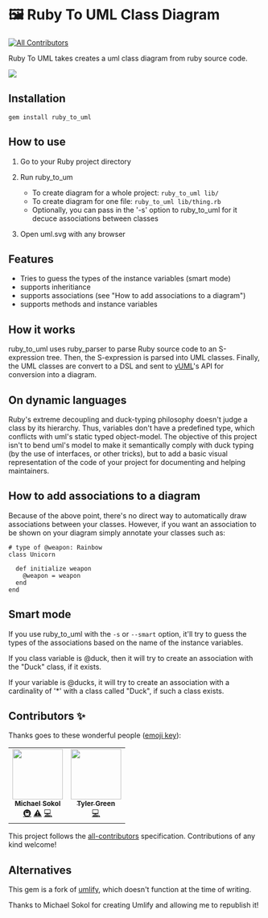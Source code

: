 # 🖼️ Ruby To UML Class Diagram
<!-- ALL-CONTRIBUTORS-BADGE:START - Do not remove or modify this section -->
[![All Contributors](https://img.shields.io/badge/all_contributors-2-orange.svg?style=flat-square)](#contributors-)
<!-- ALL-CONTRIBUTORS-BADGE:END -->

Ruby To UML takes creates a uml class diagram from ruby source code.

![][uml_diagram_demo]

Installation
------------

    gem install ruby_to_uml

How to use
----------

1. Go to your Ruby project directory

2. Run ruby_to_um
    * To create diagram for a whole project: `ruby_to_uml lib/`
    * To create diagram for one file: `ruby_to_uml lib/thing.rb`
    * Optionally, you can pass in the '-s' option to ruby_to_uml for it decuce associations between classes

3. Open uml.svg with any browser

Features
--------

* Tries to guess the types of the instance variables (smart mode)
* supports inheritiance
* supports associations (see "How to add associations to a diagram")
* supports methods and instance variables

How it works
------------

ruby_to_uml uses ruby_parser to parse Ruby source code to an S-expression tree. Then, the S-expression is parsed into UML classes. Finally, the UML classes are convert to a DSL and sent to [yUML](http://yuml.me/)'s API for conversion into a diagram.

On dynamic languages
--------------------

Ruby's extreme decoupling and duck-typing philosophy doesn't judge a class by its hierarchy.
Thus, variables don't have a predefined type, which conflicts with uml's static typed object-model.
The objective of this project isn't to bend uml's model to make it semantically comply with
duck typing (by the use of interfaces, or other tricks), but to add a basic visual representation
of the code of your project for documenting and helping maintainers.

How to add associations to a diagram
------------------------------------

Because of the above point, there's no direct way to automatically draw associations between your
classes. However, if you want an association to be shown on your diagram simply annotate your classes such as:

    # type of @weapon: Rainbow
    class Unicorn

      def initialize weapon
        @weapon = weapon
      end
    end

Smart mode
----------

If you use ruby_to_uml with the `-s` or `--smart` option, it'll try to guess
the types of the associations based on the name of the instance
variables.

If you class variable is @duck, then it will try to create an
association with the "Duck" class, if it exists.

If your variable is @ducks, it will try to create an association with a
cardinality of '*' with a class called "Duck", if such a class exists.

## Contributors ✨

Thanks goes to these wonderful people ([emoji key](https://allcontributors.org/docs/en/emoji-key)):

<!-- ALL-CONTRIBUTORS-LIST:START - Do not remove or modify this section -->
<!-- prettier-ignore-start -->
<!-- markdownlint-disable -->
<table>
  <tr>
    <td align="center"><a href="https://github.com/mikaa123"><img src="https://avatars.githubusercontent.com/u/428280?v=4?s=100" width="100px;" alt=""/><br /><sub><b>Michael Sokol</b></sub></a><br /><a href="#infra-mikaa123" title="Infrastructure (Hosting, Build-Tools, etc)">🚇</a> <a href="https://github.com/iulspop/ruby_to_uml/commits?author=mikaa123" title="Tests">⚠️</a> <a href="https://github.com/iulspop/ruby_to_uml/commits?author=mikaa123" title="Code">💻</a></td>
    <td align="center"><a href="http://treewalker.wordpress.com"><img src="https://avatars.githubusercontent.com/u/38147?v=4?s=100" width="100px;" alt=""/><br /><sub><b>Tyler Green</b></sub></a><br /><a href="https://github.com/iulspop/ruby_to_uml/commits?author=tylergreen" title="Code">💻</a></td>
  </tr>
</table>

<!-- markdownlint-restore -->
<!-- prettier-ignore-end -->

<!-- ALL-CONTRIBUTORS-LIST:END -->

This project follows the [all-contributors](https://github.com/all-contributors/all-contributors) specification. Contributions of any kind welcome!

Alternatives
------------

This gem is a fork of [umlify](https://github.com/mikaa123/umlify), which doesn't function at the time of writing.

Thanks to Michael Sokol for creating Umlify and allowing me to republish it!

<!-- Links -->

[uml_diagram_demo]: https://github.com/iulspop/ruby_to_uml/blob/master/docs/UML_diagram_demo.svg?raw=true
